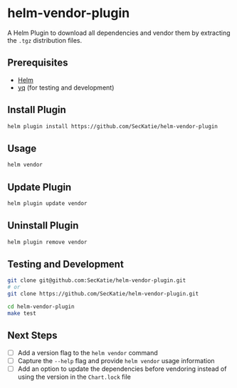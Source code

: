 # helm-vendor-plugin
A Helm Plugin to download all dependencies and vendor them by extracting the `.tgz` distribution files.

## Prerequisites

- [Helm](https://helm.sh/docs/intro/install/)
- [yq](https://github.com/mikefarah/yq/#install) (for testing and development)

## Install Plugin
```bash
helm plugin install https://github.com/SecKatie/helm-vendor-plugin
```

## Usage
```bash
helm vendor
```

## Update Plugin
```bash
helm plugin update vendor
```

## Uninstall Plugin
```bash
helm plugin remove vendor
```

## Testing and Development
```bash
git clone git@github.com:SecKatie/helm-vendor-plugin.git
# or
git clone https://github.com/SecKatie/helm-vendor-plugin.git

cd helm-vendor-plugin
make test
```

## Next Steps
- [ ] Add a version flag to the `helm vendor` command
- [ ] Capture the `--help` flag and provide `helm vendor` usage information
- [ ] Add an option to update the dependencies before vendoring instead of using the version in the `Chart.lock` file
